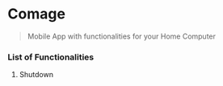 # Comage
>   
> Mobile App with functionalities for your Home Computer
>   
### List of Functionalities
1. Shutdown
